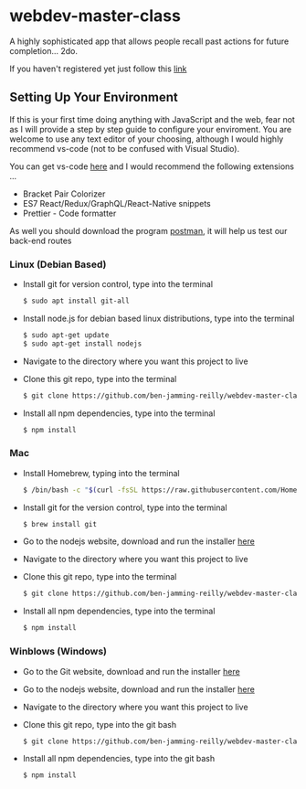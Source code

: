 # webdev-master-class

A highly sophisticated app that allows people recall past actions for future completion... 2do.

If you haven't registered yet just follow this [link](https://docs.google.com/forms/d/e/1FAIpQLSeCYHmdR7OmXimsvNf-NlC1tIC7eU0ef1m3e83lbtA8PCKM-w/viewform?usp=sf_link)

## Setting Up Your Environment

If this is your first time doing anything with JavaScript and the web, fear not as I will provide a step by step guide to configure your enviroment. You are welcome to use any text editor of your choosing, although I would highly recommend vs-code (not to be confused with Visual Studio).

You can get vs-code [here](https://code.visualstudio.com/download) and I would recommend the following extensions ...

- Bracket Pair Colorizer
- ES7 React/Redux/GraphQL/React-Native snippets
- Prettier - Code formatter

As well you should download the program [postman](https://www.postman.com/downloads/), it will help us test our back-end routes

### Linux (Debian Based)

- Install git for version control, type into the terminal

  ```bash
  $ sudo apt install git-all
  ```

- Install node.js for debian based linux distributions, type into the terminal

  ```bash
  $ sudo apt-get update
  $ sudo apt-get install nodejs
  ```

- Navigate to the directory where you want this project to live

- Clone this git repo, type into the terminal

  ```bash
  $ git clone https://github.com/ben-jamming-reilly/webdev-master-class.git
  ```

- Install all npm dependencies, type into the terminal

  ```bash
  $ npm install
  ```

### Mac

- Install Homebrew, typing into the terminal

  ```bash
  $ /bin/bash -c "$(curl -fsSL https://raw.githubusercontent.com/Homebrew/install/HEAD/install.sh)"
  ```

- Install git for the version control, type into the terminal

  ```bash
  $ brew install git
  ```

- Go to the nodejs website, download and run the installer [here](https://nodejs.org/en/download/)

- Navigate to the directory where you want this project to live

- Clone this git repo, type into the terminal

  ```bash
  $ git clone https://github.com/ben-jamming-reilly/webdev-master-class.git
  ```

- Install all npm dependencies, type into the terminal

  ```bash
  $ npm install
  ```

### Winblows (Windows)

- Go to the Git website, download and run the installer [here](https://git-scm.com/download/win)

- Go to the nodejs website, download and run the installer [here](https://nodejs.org/en/download/)

- Navigate to the directory where you want this project to live

- Clone this git repo, type into the git bash

  ```bash
  $ git clone https://github.com/ben-jamming-reilly/webdev-master-class.git
  ```

- Install all npm dependencies, type into the git bash

  ```bash
  $ npm install
  ```
